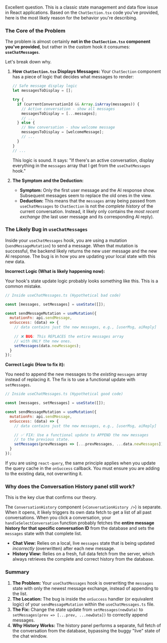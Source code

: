 Excellent question. This is a classic state management and data flow issue in React applications. Based on the `ChatSection.tsx` code you've provided, here is the most likely reason for the behavior you're describing.

### The Core of the Problem

The problem is almost certainly **not in the `ChatSection.tsx` component you've provided**, but rather in the custom hook it consumes: **`useChatMessages`**.

Let's break down why.

1.  **How `ChatSection.tsx` Displays Messages:**
    Your `ChatSection` component has a piece of logic that decides what messages to render:

    ```javascript
    // Safe message display logic
    let messagesToDisplay = [];
    
    try {
      if (currentConversationId && Array.isArray(messages)) {
        // Active conversation - show all messages
        messagesToDisplay = [...messages]; 
        // ...
      } else {
        // New conversation - show welcome message
        messagesToDisplay = [welcomeMessage];
        // ...
      }
    } 
    // ...
    ```

    This logic is sound. It says: "If there's an active conversation, display everything in the `messages` array that I get from the `useChatMessages` hook."

2.  **The Symptom and the Deduction:**
    *   **Symptom:** Only the first user message and the AI response show. Subsequent messages seem to replace the old ones in the view.
    *   **Deduction:** This means that the `messages` array being passed from `useChatMessages` to `ChatSection` is not the *complete history* of the current conversation. Instead, it likely only contains the *most recent exchange* (the last user message and its corresponding AI reply).

### The Likely Bug in `useChatMessages`

Inside your `useChatMessages` hook, you are using a mutation (`sendMessageMutation`) to send a message. When that mutation is successful, the backend likely returns the new user message and the new AI response. The bug is in how you are updating your local state with this new data.

**Incorrect Logic (What is likely happening now):**

Your hook's state update logic probably looks something like this. This is a common mistake.

```javascript
// Inside useChatMessages.ts (Hypothetical bad code)

const [messages, setMessages] = useState([]);

const sendMessageMutation = useMutation({
  mutationFn: api.sendMessage,
  onSuccess: (data) => {
    // data contains just the new messages, e.g., [userMsg, aiReply]
    
    // ❌ BUG: This REPLACES the entire messages array
    // with ONLY the new ones.
    setMessages(data.newMessages); 
  }
});
```

**Correct Logic (How to fix it):**

You need to append the new messages to the *existing* `messages` array instead of replacing it. The fix is to use a functional update with `setMessages`.

```javascript
// Inside useChatMessages.ts (Hypothetical good code)

const [messages, setMessages] = useState([]);

const sendMessageMutation = useMutation({
  mutationFn: api.sendMessage,
  onSuccess: (data) => {
    // data contains just the new messages, e.g., [userMsg, aiReply]

    // ✅ FIX: Use a functional update to APPEND the new messages
    // to the previous state.
    setMessages(prevMessages => [...prevMessages, ...data.newMessages]);
  }
});
```

If you are using `react-query`, the same principle applies when you update the query cache in the `onSuccess` callback. You must ensure you are adding to the existing data, not overwriting it.

### Why does the Conversation History panel still work?

This is the key clue that confirms our theory.

The `ConversationHistory` component (`<ConversationHistory />`) is separate. When it opens, it likely triggers its own data fetch to get a list of all past conversations. When you click a conversation, your `handleSelectConversation` function probably fetches the **entire message history for that specific conversation ID** from the database and sets the `messages` state with that complete list.

-   **Chat View:** Relies on a local, live `messages` state that is being updated *incorrectly* (overwritten) after each new message.
-   **History View:** Relies on a fresh, full data fetch from the server, which always retrieves the complete and correct history from the database.

### Summary

1.  **The Problem:** Your `useChatMessages` hook is overwriting the `messages` state with only the newest message exchange, instead of appending to the list.
2.  **The Location:** The bug is inside the `onSuccess` handler (or equivalent logic) of your `sendMessageMutation` within the `useChatMessages.ts` file.
3.  **The Fix:** Change the state update from `setMessages(newData)` to `setMessages(prev => [...prev, ...newData])` to correctly append messages.
4.  **Why History Works:** The history panel performs a separate, full fetch of the conversation from the database, bypassing the buggy "live" state of the chat window.